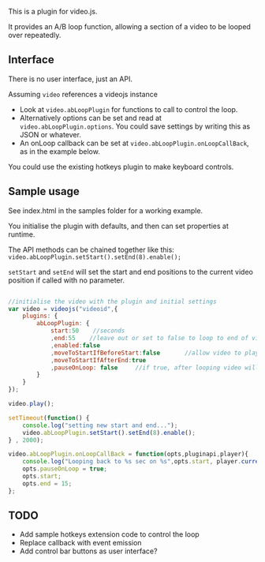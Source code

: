 This is a plugin for video.js.

It provides an A/B loop function, allowing a section of a video to be looped over repeatedly.

Interface
---------

There is no user interface, just an API. 

Assuming ```video``` references a videojs instance 
* Look at ```video.abLoopPlugin``` for functions to call to control the loop.
* Alternatively options can be set and read at ```video.abLoopPlugin.options```. You could save settings by writing this as JSON or whatever.
* An onLoop callback can be set at ```video.abLoopPlugin.onLoopCallBack```, as in the example below.

You could use the existing hotkeys plugin to make keyboard controls.

Sample usage
------------

See index.html in the samples folder for a working example. 

You initialise the plugin with defaults, and then can set properties at runtime.

The API methods can be chained together like this: ```video.abLoopPlugin.setStart().setEnd(8).enable();```

```setStart``` and ```setEnd``` will set the start and end positions to the current video position if called with no parameter.

```javascript

//initialise the video with the plugin and initial settings
var video = videojs("videoid",{
	plugins: {
		abLoopPlugin: {
			start:50    //seconds
			,end:55    //leave out or set to false to loop to end of video
			,enabled:false
			,moveToStartIfBeforeStart:false       //allow video to play normally before the loop section?
			,moveToStartIfAfterEnd:true
			,pauseOnLoop: false     //if true, after looping video will pause
		}
	}
});

video.play();

setTimeout(function() { 
	console.log("setting new start and end...");
	video.abLoopPlugin.setStart().setEnd(8).enable();
} , 2000);

video.abLoopPlugin.onLoopCallBack = function(opts,pluginapi,player){
	console.log("Looping back to %s sec on %s",opts.start, player.currentSrc() );
	opts.pauseOnLoop = true; 
	opts.start;
	opts.end = 15;
};
```

TODO
----

* Add sample hotkeys extension code to control the loop
* Replace callback with event emission
* Add control bar buttons as user interface?
